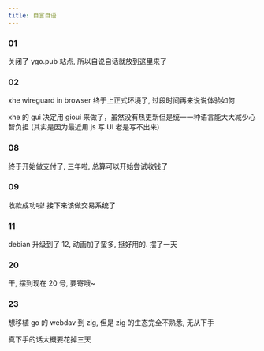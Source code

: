 ```yaml
---
title: 自言自语
---
```


### 01

关闭了 ygo.pub 站点, 所以自说自话就放到这里来了

### 02

xhe wireguard in browser 终于上正式环境了, 过段时间再来说说体验如何

xhe 的 gui 决定用 gioui 来做了，虽然没有热更新但是统一一种语言能大大减少心智负担 (其实是因为最近用 js 写 UI 老是写不出来)

### 08

终于开始做支付了, 三年啦, 总算可以开始尝试收钱了

### 09

收款成功啦! 接下来该做交易系统了

### 11

debian 升级到了 12, 动画加了蛮多, 挺好用的. 摆了一天

### 20

干, 摆到现在 20 号, 要寄哦~

### 23

想移植 go 的 webdav 到 zig, 但是 zig 的生态完全不熟悉, 无从下手

真下手的话大概要花掉三天
